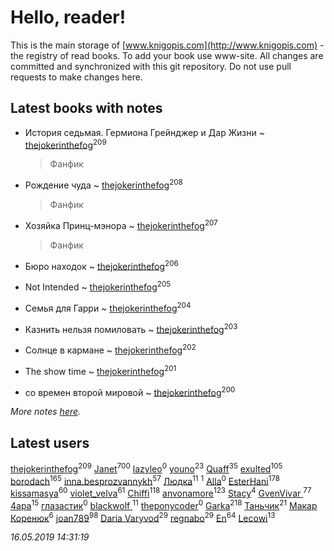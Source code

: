# Hello, reader!
This is the main storage of [www.knigopis.com](http://www.knigopis.com) - the registry of read books.
To add your book use www-site. All changes are committed and synchronized with this git repository.
Do not use pull requests to make changes here.


## Latest books with notes
* История седьмая. Гермиона Грейнджер и Дар Жизни ~ [thejokerinthefog](users/317/317244423-vkontakte)<sup>209</sup>
    > Фанфик

* Рождение чуда ~ [thejokerinthefog](users/317/317244423-vkontakte)<sup>208</sup>
    > Фанфик

* Хозяйка Принц-мэнора ~ [thejokerinthefog](users/317/317244423-vkontakte)<sup>207</sup>
    > Фанфик

* Бюро находок ~ [thejokerinthefog](users/317/317244423-vkontakte)<sup>206</sup>

* Not Intended ~ [thejokerinthefog](users/317/317244423-vkontakte)<sup>205</sup>

* Семья для Гарри ~ [thejokerinthefog](users/317/317244423-vkontakte)<sup>204</sup>

* Казнить нельзя помиловать ~ [thejokerinthefog](users/317/317244423-vkontakte)<sup>203</sup>

* Солнце в кармане ~ [thejokerinthefog](users/317/317244423-vkontakte)<sup>202</sup>

* The show time ~ [thejokerinthefog](users/317/317244423-vkontakte)<sup>201</sup>

* со времен второй мировой ~ [thejokerinthefog](users/317/317244423-vkontakte)<sup>200</sup>


_More notes [here](latest_books_with_notes.md)._


## Latest users
[thejokerinthefog](users/317/317244423-vkontakte)<sup>209</sup> 
[Janet](users/108/108113656204404967440-google)<sup>700</sup> 
[lazyleo](users/116/116845519572391639637-google)<sup>0</sup> 
[youno](users/302/302928912-vkontakte)<sup>23</sup> 
[Quaff](users/122/12267158-vkontakte)<sup>35</sup> 
[exulted](users/100/100599204551896265722-google)<sup>105</sup> 
[borodach](users/157/15706320-vkontakte)<sup>165</sup> 
[inna.besprozvannykh](users/733/73323849-yandex)<sup>57</sup> 
[Людка](users/111/111038749-vkontakte)<sup>11</sup> 
[](users/114/114792281744850455512-google)<sup>1</sup> 
[Alla](users/103/103352250712959229257-google)<sup>0</sup> 
[EsterHani](users/305/30558181-vkontakte)<sup>178</sup> 
[kissamasya](users/684/68439978-vkontakte)<sup>60</sup> 
[violet_velva](users/116/116961712580551399099-google)<sup>61</sup> 
[Chiffi](users/105/105831994080785626680-google)<sup>118</sup> 
[anvonamore](users/595/5957175-vkontakte)<sup>123</sup> 
[Stacy](users/309/30902475-vkontakte)<sup>4</sup> 
[GvenVivar ](users/158/158266434925901-facebook)<sup>77</sup> 
[4apa](users/117/117392596378069249667-google)<sup>15</sup> 
[глазастик](users/115/115257673890455357280-google)<sup>0</sup> 
[blackwolf ](users/236/236639644-vkontakte)<sup>11</sup> 
[theponycoder](users/195/195144442-vkontakte)<sup>0</sup> 
[Garka](users/115/115753719718250012620-google)<sup>218</sup> 
[Таньчик](users/209/2096581563762610-facebook)<sup>21</sup> 
[Макар Коренюк](users/126/126368737-vkontakte)<sup>6</sup> 
[joan789](users/240/2401650-vkontakte)<sup>98</sup> 
[Daria Varyvod](users/829/829893410524253-facebook)<sup>29</sup> 
[regnabo](users/870/870059322-yandex)<sup>29</sup> 
[En](users/333/333646551-vkontakte)<sup>64</sup> 
[Lecowi](users/521/521873425-vkontakte)<sup>13</sup> 


_16.05.2019 14:31:19_
